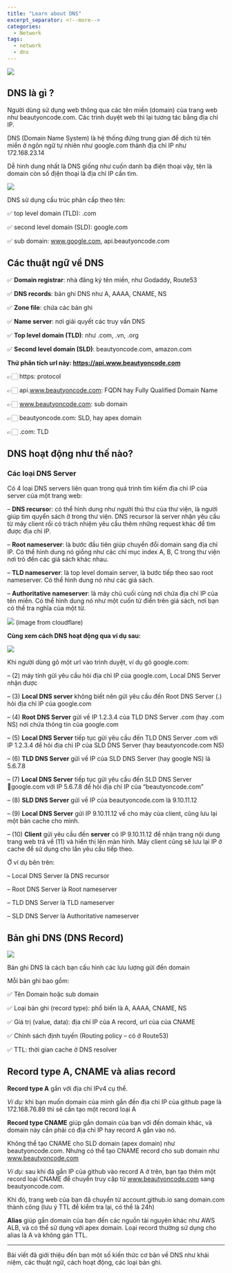 ```yaml
---
title: "Learn about DNS"
excerpt_separator: <!--more-->
categories:
  - Network
tags:
  - network
  - dns
---
```


![](/assets/images/2023/03/2023-03-tim-hieu-ve-dns-cover.webp)

## DNS là gì ?
Người dùng sử dụng web thông qua các tên miền (domain) của trang web như beautyoncode.com. Các trình duyệt web thì lại tương tác bằng địa chỉ IP. 

DNS (Domain Name System) là hệ thống đứng trung gian để dịch từ tên miền ở ngôn ngữ tự nhiên như google.com thành địa chỉ IP như 172.168.23.14

Dễ hình dung nhất là DNS giống như cuốn danh bạ điện thoại vậy, tên là domain còn số địện thoại là địa chỉ IP cần tìm.

![](https://i0.wp.com/beautyoncode.com/wp-content/uploads/2023/03/what_is_dns.png)

DNS sử dụng cấu trúc phân cấp theo tên:

✅ top level domain (TLD): .com 

✅ second level domain (SLD): google.com

✅ sub domain: www.google.com, api.beautyoncode.com

## Các thuật ngữ về DNS

✅ **Domain registrar**: nhà đăng ký tên miền, như Godaddy, Route53

✅ **DNS records**: bản ghi DNS như A, AAAA, CNAME, NS

✅ **Zone file**: chứa các bản ghi

✅ **Name server**: nơi giải quyết các truy vấn DNS

✅ **Top level domain (TLD)**: như .com, .vn, .org

✅ **Second level domain (SLD)**: beautyoncode.com, amazon.com

**Thử phân tích url này: https://api.www.beautyoncode.com**

👉🏻 https: protocol

👉🏻 api.www.beautyoncode.com: FQDN hay Fully Qualified Domain Name

👉🏻 www.beautyoncode.com: sub domain

👉🏻 beautyoncode.com: SLD, hay apex domain

👉🏻 .com: TLD

## DNS hoạt động như thế nào?
### Các loại DNS Server
Có 4 loại DNS servers liên quan trong quá trình tìm kiếm địa chỉ IP của server của một trang web:

– **DNS recurso**r: có thể hình dung như người thủ thư của thư viện, là người giúp tìm quyển sách ở trong thư viện. DNS recursor là server nhận yêu cầu từ máy client rồi có trách nhiệm yêu cầu thêm những request khác để tìm được địa chỉ IP.

– **Root nameserver**: là bước đầu tiên giúp chuyển đổi domain sang địa chỉ IP.
  Có thể hình dung nó giống như các chỉ mục index A, B, C trong thư viện nơi trỏ đến các giá sách khác nhau.

– **TLD nameserver**: là top level domain server, là bước tiếp theo sao root nameserver.
  Có thể hình dung nó như các giá sách.

– **Authoritative nameserver**: là máy chủ cuối cùng nơi chứa địa chỉ IP của tên miền.
  Có thể hình dung nó như một cuốn từ điển trên giá sách, nơi bạn có thể tra nghĩa của một từ.
  
  ![](https://i0.wp.com/beautyoncode.com/wp-content/uploads/2023/03/dns_record_request_sequence_recursive_resolver.png)
  (image from cloudflare)
  
**Cùng xem cách DNS hoạt động qua ví dụ sau:**

![](https://i0.wp.com/beautyoncode.com/wp-content/uploads/2023/03/dns-how-to-work.png)

Khi người dùng gõ một url vào trình duyệt, ví dụ gõ google.com:

– (2) máy tính gửi yêu cầu hỏi địa chỉ IP của google.com, Local DNS Server nhận được

– (3) **Local DNS server** không biết nên gửi yêu cầu đến Root DNS Server (.) hỏi địa chỉ IP của google.com

– (4) **Root DNS Server** gửi về IP 1.2.3.4 của TLD DNS Server .com (hay .com NS) nơi chứa thông tin của google.com

– (5) **Local DNS Server** tiếp tục gửi yêu cầu đến TLD DNS Server .com với IP 1.2.3.4 để hỏi địa chỉ IP của SLD DNS Server (hay beautyoncode.com NS)

– (6) **TLD DNS Server** gửi về IP của SLD DNS Server (hay google NS) là 5.6.7.8

– (7) **Local DNS Server** tiếp tục gửi yêu cầu đến SLD DNS Server google.com với IP 5.6.7.8 để hỏi địa chỉ IP của “beautyoncode.com”

– (8) **SLD DNS Server** gửi về IP của beautyoncode.com là 9.10.11.12

– (9) **Local DNS Server** gửi IP 9.10.11.12 về cho máy của client, cũng lưu lại một bản cache cho mình.

– (10) **Client** gửi yêu cầu đến **server** có IP 9.10.11.12 để nhận trang nội dung trang web trả về (11) và hiển thị lên màn hình. Máy client cũng sẽ lưu lại IP ở cache để sử dụng cho lần yêu cầu tiếp theo.

Ở ví dụ bên trên:

– Local DNS Server là DNS recursor

– Root DNS Server là Root nameserver

– TLD DNS Server là TLD nameserver

– SLD DNS Server là Authoritative nameserver

## Bản ghi DNS (DNS Record)
![](https://i0.wp.com/beautyoncode.com/wp-content/uploads/2023/03/record-dns.png)

Bản ghi DNS là cách bạn cấu hình các lưu lượng gửi đến domain

Mỗi bản ghi bao gồm:

✅ Tên Domain hoặc sub domain

✅ Loại bản ghi (record type): phổ biến là A, AAAA, CNAME, NS

✅ Giá trị (value, data): địa chỉ IP của A record, url của của CNAME

✅ Chính sách định tuyến (Routing policy – có ở Route53)

✅ TTL: thời gian cache ở DNS resolver

## Record type A, CNAME và alias record
**Record type A** gắn với địa chỉ IPv4 cụ thể.

*Ví dụ:* khi bạn muốn domain của mình gắn đến địa chỉ IP của github page là 172.168.76.89 thì sẽ cần tạo một record loại A

**Record type CNAME** giúp gắn domain của bạn với đến domain khác, và domain này cần phải có địa chỉ IP hay record A gắn vào nó.

Không thể tạo CNAME cho SLD domain (apex domain) như beautyoncode.com. Nhưng có thể tạo CNAME record cho sub domain như www.beautyoncode.com

*Ví dụ:* sau khi đã gắn IP của github vào record A ở trên, bạn tạo thêm một record loại CNAME để chuyển truy cập từ www.beautyoncode.com sang beautyoncode.com.

Khi đó, trang web của bạn đã chuyển từ account.github.io sang domain.com thành công (lưu ý TTL để kiểm tra lại, có thể là 24h)

**Alias** giúp gắn domain của bạn đến các nguồn tài nguyên khác như AWS ALB, và có thể sử dụng với apex domain. Loại record thường sử dụng cho alias là A và không gán TTL.

---
Bài viết đã giới thiệu đến bạn một số kiến thức cơ bản về DNS như khái niệm, các thuật ngữ, cách hoạt động, các loại bản ghi.